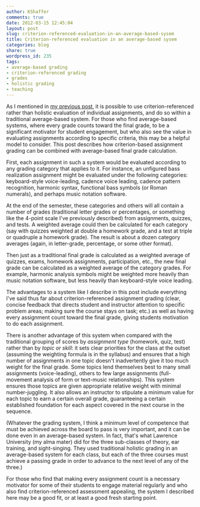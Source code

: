 ```yaml
---
author: KShaffer
comments: true
date: 2012-03-15 12:45:04
layout: post
slug: criterion-referenced-evaluation-in-an-average-based-sysem
title: Criterion-referenced evaluation in an average-based sysem
categories: blog
share: true
wordpress_id: 235
tags:
- average-based grading
- criterion-referenced grading
- grades
- holistic grading
- teaching
---
```


As I mentioned in [my previous post](/2012/03/three-kinds-of-criterion-referenced-grading/), it is possible to use criterion-referenced rather than holistic evaluation of individual assignments, and do so within a traditional average-based system. For those who find average-based systems, where every grade counts toward the final grade, to be a significant motivator for student engagement, but who also see the value in evaluating assignments according to specific criteria, this may be a helpful model to consider. This post describes how criterion-based assignment grading can be combined with average-based final grade calculation.

First, each assignment in such a system would be evaluated according to any grading category that applies to it. For instance, an unfigured bass realization assignment might be evaluated under the following categories: keyboard-style voice-leading, cadence voice leading, cadence pattern recognition, harmonic syntax, functional bass symbols (or Roman numerals), and perhaps music notation software.

At the end of the semester, these categories and others will all contain a number of grades (traditional letter grades or percentages, or something like the 4-point scale I've previously described) from assignments, quizzes, and tests. A weighted average could then be calculated for each category (say with quizzes weighted at double a homework grade, and a test at triple or quadruple a homework grade). The result is about a dozen category averages (again, in letter-grade, percentage, or some other format).

Then just as a traditional final grade is calculated as a weighted average of quizzes, exams, homework assignments, participation, etc., the new final grade can be calculated as a weighted average of the category grades. For example, harmonic analysis symbols might be weighted more heavily than music notation software, but less heavily than keyboard-style voice leading.

The advantages to a system like I describe in this post include everything I've said thus far about criterion-referenced assignment grading (clear, concise feedback that directs student and instructor attention to specific problem areas; making sure the course stays on task; etc.) as well as having every assignment count toward the final grade, giving students motivation to do each assignment.

There is another advantage of this system when compared with the traditional grouping of scores by _assignment type_ (homework, quiz, test) rather than by _topic or skill_: it sets clear priorities for the class at the outset (assuming the weighting formula is in the syllabus) and ensures that a high number of assignments in one topic doesn't inadvertently give it too much weight for the final grade. Some topics lend themselves best to many small assignments (voice-leading), others to few large assignments (full-movement analysis of form or text-music relationships). This system ensures those topics are given appropriate relative weight with minimal number-juggling. It also allows an instructor to stipulate a minimum value for each topic to earn a certain overall grade, guaranteeing a certain established foundation for each aspect covered in the next course in the sequence.

(Whatever the grading system, I think a minimum level of competence that must be achieved across the board to pass is very important, and it can be done even in an average-based system. In fact, that's what Lawrence University (my alma mater) did for the three sub-classes of theory, ear training, and sight-singing. They used traditional holistic grading in an average-based system for each class, but each of the three courses must achieve a passing grade in order to advance to the next level of any of the three.)

For those who find that making every assignment count is a necessary motivator for some of their students to engage material regularly and who also find criterion-referenced assessment appealing, the system I described here may be a good fit, or at least a good fresh starting point.
